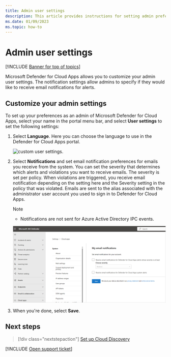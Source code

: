 ```yaml
---
title: Admin user settings
description: This article provides instructions for setting admin preferences in Defender for Cloud Apps.
ms.date: 01/09/2023
ms.topic: how-to
---
```

# Admin user settings

[!INCLUDE [Banner for top of topics](includes/banner.md)]

Microsoft Defender for Cloud Apps allows you to customize your admin user settings. The notification settings allow admins to specify if they would like to receive email notifications for alerts.

## Customize your admin settings

To set up your preferences as an admin of Microsoft Defender for Cloud Apps, select your name in the portal menu bar, and select **User settings** to set the following settings:

1. Select **Language**. Here you can choose the language to use in the Defender for Cloud Apps portal.

    ![custom user settings.](media/custom-language-settings.png)

2. Select **Notifications** and set email notification preferences for emails you receive from the system. You can set the severity that determines which alerts and violations you want to receive emails. The severity is set per policy. When violations are triggered, you receive email notification depending on the setting here and the Severity setting in the policy that was violated. Emails are sent to the alias associated with the administrator user account you used to sign in to Defender for Cloud Apps.

    > [!NOTE]
    >
    > - Notifications are not sent for Azure Active Directory IPC events.

    ![notification settings.](media/notification-settings.png)

3. When you're done, select **Save**.

## Next steps

> [!div class="nextstepaction"]
> [Set up Cloud Discovery](set-up-cloud-discovery.md)

[!INCLUDE [Open support ticket](includes/support.md)]
